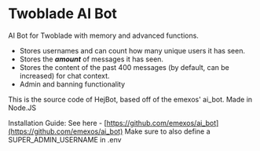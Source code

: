 # Twoblade AI Bot

AI Bot for Twoblade with memory and advanced functions.

* Stores usernames and can count how many unique users it has seen.
* Stores the ***amount*** of messages it has seen.
* Stores the content of the past 400 messages (by default, can be increased) for chat context.
* Admin and banning functionality

This is the source code of HejBot, based off of the emexos' ai_bot.
Made in Node.JS

Installation Guide: See here - [https://github.com/emexos/ai_bot](https://github.com/emexos/ai_bot)
Make sure to also define a SUPER_ADMIN_USERNAME in .env

